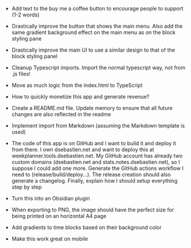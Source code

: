 
- Add text to the buy me a coffee button to encourage people to support (1-2 words)
- Drastically improve the button that shows the main menu. Also add the same gradient background effect on the main menu as on the block styling pane
- Drastically improve the main UI to use a similar design to that of the block styling panel
- Cleanup Typescript imports. Import the normal typescript way, not from .js files!
- Move as much logic from the index.html to TypeScript

- How to quickly monetize this app and generate revenue?
- Create a README.md file. Update memory to ensure that all future changes are also reflected in the readme
- Implement import from Markdown (assuming the Markdown template is used)
- The code of this app is on GitHub and I want to build it and deploy it from there. I own dsebastien.net and want to deploy this at weekplanner.tools.dsebastien.net. My GitHub account has already two custom domains (dsebastien.net and stats.notes.dsebastien.net), so I suppose I could add one more. Generate the GitHub actions workflow I need to (release/build/deploy...). The release creation should also generate a changelog. Finally, explain how I should setup everything step by step
- Turn this into an Obsidian plugin
- When exporting to PNG, the image should have the perfect size for being printed on an horizontal A4 page

- Add gradients to time blocks based on their background color

- Make this work great on mobile
